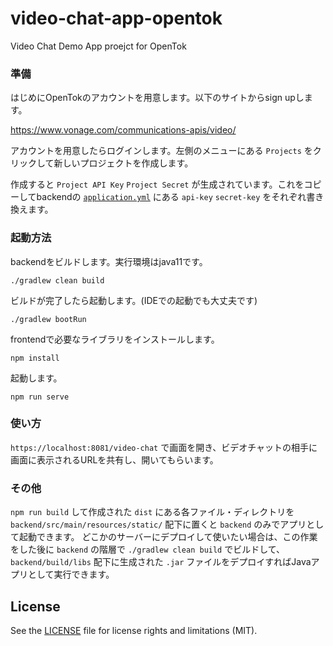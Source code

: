 # video-chat-app-opentok
Video Chat Demo App proejct for OpenTok



### 準備

はじめにOpenTokのアカウントを用意します。以下のサイトからsign upします。

https://www.vonage.com/communications-apis/video/

アカウントを用意したらログインします。左側のメニューにある `Projects` をクリックして新しいプロジェクトを作成します。

作成すると `Project API Key` `Project Secret` が生成されています。これをコピーしてbackendの [`application.yml`](./backend/src/main/resources/application.yml) にある `api-key` `secret-key` をそれぞれ書き換えます。



### 起動方法

backendをビルドします。実行環境はjava11です。

```
./gradlew clean build
```

ビルドが完了したら起動します。(IDEでの起動でも大丈夫です)

```
./gradlew bootRun
```



frontendで必要なライブラリをインストールします。

```
npm install
```

起動します。

```
npm run serve
```

### 使い方

`https://localhost:8081/video-chat` で画面を開き、ビデオチャットの相手に画面に表示されるURLを共有し、開いてもらいます。

### その他
`npm run build` して作成された `dist` にある各ファイル・ディレクトリを `backend/src/main/resources/static/` 配下に置くと `backend` のみでアプリとして起動できます。
どこかのサーバーにデプロイして使いたい場合は、この作業をした後に `backend` の階層で `./gradlew clean build` でビルドして、 `backend/build/libs` 配下に生成された `.jar` ファイルをデプロイすればJavaアプリとして実行できます。

## License

See the [LICENSE](LICENSE.md) file for license rights and limitations (MIT).
